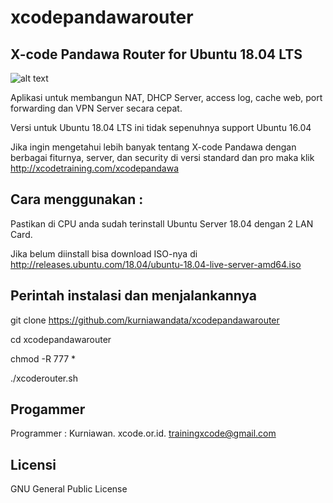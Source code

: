 # xcodepandawarouter

X-code Pandawa Router for Ubuntu 18.04 LTS
------------------------------------------

![alt text](http://xcode.or.id/04_small-logo.png)

Aplikasi untuk membangun NAT, DHCP Server, access log, cache web, port forwarding dan VPN Server secara cepat. 

Versi untuk Ubuntu 18.04 LTS ini tidak sepenuhnya support Ubuntu 16.04

Jika ingin mengetahui lebih banyak tentang X-code Pandawa dengan berbagai fiturnya, server, dan security di versi standard dan pro maka klik http://xcodetraining.com/xcodepandawa

Cara menggunakan :
------------------

Pastikan di CPU anda sudah terinstall Ubuntu Server 18.04 dengan 2 LAN Card.

Jika belum diinstall bisa download ISO-nya di http://releases.ubuntu.com/18.04/ubuntu-18.04-live-server-amd64.iso

Perintah instalasi dan menjalankannya
-------------------------------------

git clone https://github.com/kurniawandata/xcodepandawarouter

cd xcodepandawarouter

chmod -R 777 *

./xcoderouter.sh

Progammer 
---------

Programmer : Kurniawan. xcode.or.id. trainingxcode@gmail.com

Licensi
------- 

GNU General Public License 
